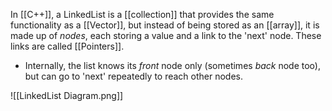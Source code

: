 In [[C++]], a LinkedList is a [[collection]] that provides the same functionality as a [[Vector]], but instead of being stored as an [[array]], it is made up of *nodes*, each storing a value and a link to the 'next' node. These links are called [[Pointers]].

- Internally, the list knows its *front* node only (sometimes *back* node too), but can go to 'next' repeatedly to reach other nodes.

![[LinkedList Diagram.png]]
